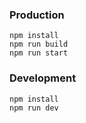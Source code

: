 ### Production
```
npm install
npm run build
npm run start
```

### Development
```
npm install
npm run dev
```
